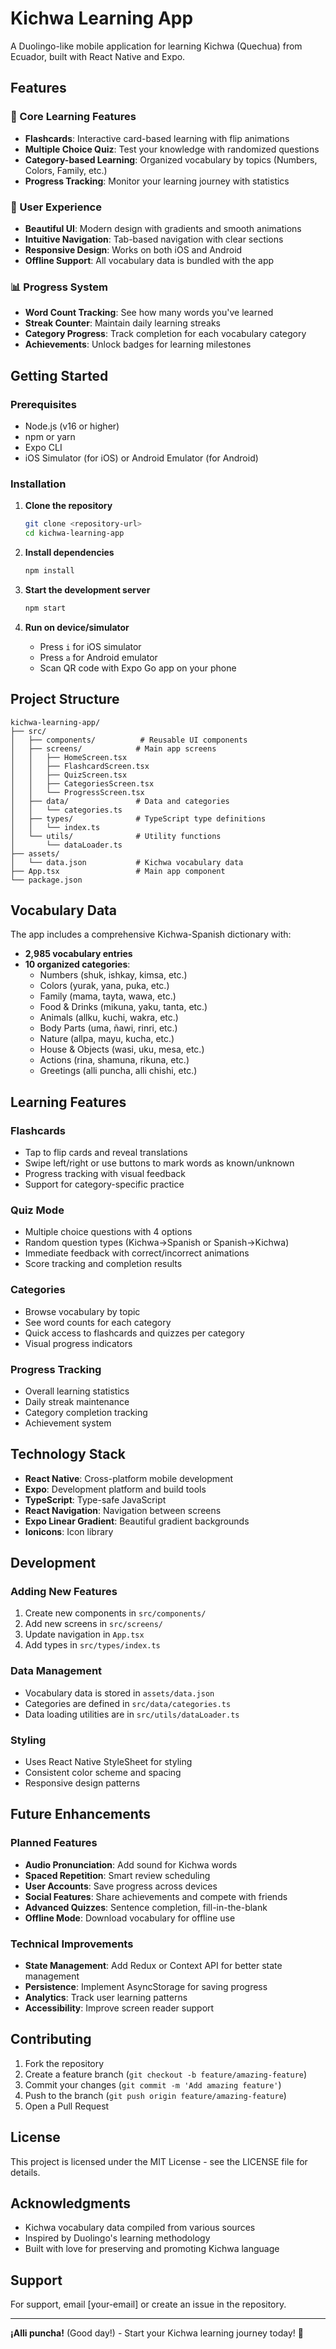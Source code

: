 # Kichwa Learning App

A Duolingo-like mobile application for learning Kichwa (Quechua) from Ecuador, built with React Native and Expo.

## Features

### 🎯 Core Learning Features

- **Flashcards**: Interactive card-based learning with flip animations
- **Multiple Choice Quiz**: Test your knowledge with randomized questions
- **Category-based Learning**: Organized vocabulary by topics (Numbers, Colors, Family, etc.)
- **Progress Tracking**: Monitor your learning journey with statistics

### 📱 User Experience

- **Beautiful UI**: Modern design with gradients and smooth animations
- **Intuitive Navigation**: Tab-based navigation with clear sections
- **Responsive Design**: Works on both iOS and Android
- **Offline Support**: All vocabulary data is bundled with the app

### 📊 Progress System

- **Word Count Tracking**: See how many words you've learned
- **Streak Counter**: Maintain daily learning streaks
- **Category Progress**: Track completion for each vocabulary category
- **Achievements**: Unlock badges for learning milestones

## Getting Started

### Prerequisites

- Node.js (v16 or higher)
- npm or yarn
- Expo CLI
- iOS Simulator (for iOS) or Android Emulator (for Android)

### Installation

1. **Clone the repository**

   ```bash
   git clone <repository-url>
   cd kichwa-learning-app
   ```

2. **Install dependencies**

   ```bash
   npm install
   ```

3. **Start the development server**

   ```bash
   npm start
   ```

4. **Run on device/simulator**
   - Press `i` for iOS simulator
   - Press `a` for Android emulator
   - Scan QR code with Expo Go app on your phone

## Project Structure

```
kichwa-learning-app/
├── src/
│   ├── components/          # Reusable UI components
│   ├── screens/            # Main app screens
│   │   ├── HomeScreen.tsx
│   │   ├── FlashcardScreen.tsx
│   │   ├── QuizScreen.tsx
│   │   ├── CategoriesScreen.tsx
│   │   └── ProgressScreen.tsx
│   ├── data/               # Data and categories
│   │   └── categories.ts
│   ├── types/              # TypeScript type definitions
│   │   └── index.ts
│   └── utils/              # Utility functions
│       └── dataLoader.ts
├── assets/
│   └── data.json           # Kichwa vocabulary data
├── App.tsx                 # Main app component
└── package.json
```

## Vocabulary Data

The app includes a comprehensive Kichwa-Spanish dictionary with:

- **2,985 vocabulary entries**
- **10 organized categories**:
  - Numbers (shuk, ishkay, kimsa, etc.)
  - Colors (yurak, yana, puka, etc.)
  - Family (mama, tayta, wawa, etc.)
  - Food & Drinks (mikuna, yaku, tanta, etc.)
  - Animals (allku, kuchi, wakra, etc.)
  - Body Parts (uma, ñawi, rinri, etc.)
  - Nature (allpa, mayu, kucha, etc.)
  - House & Objects (wasi, uku, mesa, etc.)
  - Actions (rina, shamuna, rikuna, etc.)
  - Greetings (alli puncha, alli chishi, etc.)

## Learning Features

### Flashcards

- Tap to flip cards and reveal translations
- Swipe left/right or use buttons to mark words as known/unknown
- Progress tracking with visual feedback
- Support for category-specific practice

### Quiz Mode

- Multiple choice questions with 4 options
- Random question types (Kichwa→Spanish or Spanish→Kichwa)
- Immediate feedback with correct/incorrect animations
- Score tracking and completion results

### Categories

- Browse vocabulary by topic
- See word counts for each category
- Quick access to flashcards and quizzes per category
- Visual progress indicators

### Progress Tracking

- Overall learning statistics
- Daily streak maintenance
- Category completion tracking
- Achievement system

## Technology Stack

- **React Native**: Cross-platform mobile development
- **Expo**: Development platform and build tools
- **TypeScript**: Type-safe JavaScript
- **React Navigation**: Navigation between screens
- **Expo Linear Gradient**: Beautiful gradient backgrounds
- **Ionicons**: Icon library

## Development

### Adding New Features

1. Create new components in `src/components/`
2. Add new screens in `src/screens/`
3. Update navigation in `App.tsx`
4. Add types in `src/types/index.ts`

### Data Management

- Vocabulary data is stored in `assets/data.json`
- Categories are defined in `src/data/categories.ts`
- Data loading utilities are in `src/utils/dataLoader.ts`

### Styling

- Uses React Native StyleSheet for styling
- Consistent color scheme and spacing
- Responsive design patterns

## Future Enhancements

### Planned Features

- **Audio Pronunciation**: Add sound for Kichwa words
- **Spaced Repetition**: Smart review scheduling
- **User Accounts**: Save progress across devices
- **Social Features**: Share achievements and compete with friends
- **Advanced Quizzes**: Sentence completion, fill-in-the-blank
- **Offline Mode**: Download vocabulary for offline use

### Technical Improvements

- **State Management**: Add Redux or Context API for better state management
- **Persistence**: Implement AsyncStorage for saving progress
- **Analytics**: Track user learning patterns
- **Accessibility**: Improve screen reader support

## Contributing

1. Fork the repository
2. Create a feature branch (`git checkout -b feature/amazing-feature`)
3. Commit your changes (`git commit -m 'Add amazing feature'`)
4. Push to the branch (`git push origin feature/amazing-feature`)
5. Open a Pull Request

## License

This project is licensed under the MIT License - see the LICENSE file for details.

## Acknowledgments

- Kichwa vocabulary data compiled from various sources
- Inspired by Duolingo's learning methodology
- Built with love for preserving and promoting Kichwa language

## Support

For support, email [your-email] or create an issue in the repository.

---

**¡Alli puncha!** (Good day!) - Start your Kichwa learning journey today! 🌟
